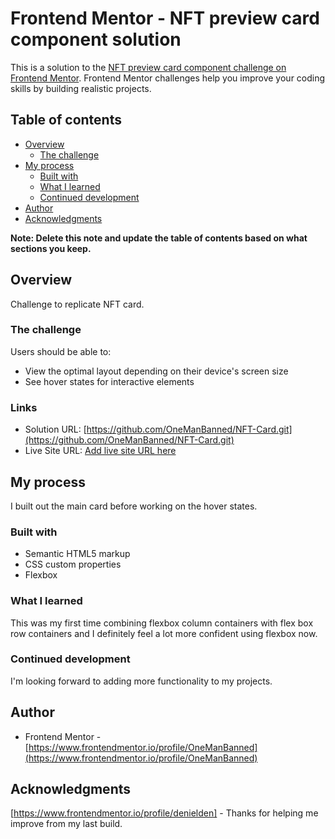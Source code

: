 # Frontend Mentor - NFT preview card component solution

This is a solution to the [NFT preview card component challenge on Frontend Mentor](https://www.frontendmentor.io/challenges/nft-preview-card-component-SbdUL_w0U). Frontend Mentor challenges help you improve your coding skills by building realistic projects. 

## Table of contents

- [Overview](#overview)
  - [The challenge](#the-challenge)
- [My process](#my-process)
  - [Built with](#built-with)
  - [What I learned](#what-i-learned)
  - [Continued development](#continued-development)
- [Author](#author)
- [Acknowledgments](#acknowledgments)

**Note: Delete this note and update the table of contents based on what sections you keep.**

## Overview

Challenge to replicate NFT card.

### The challenge

Users should be able to:

- View the optimal layout depending on their device's screen size
- See hover states for interactive elements

### Links

- Solution URL: [https://github.com/OneManBanned/NFT-Card.git](https://github.com/OneManBanned/NFT-Card.git)
- Live Site URL: [Add live site URL here](https://your-live-site-url.com)

## My process

I built out the main card before working on the hover states.

### Built with

- Semantic HTML5 markup
- CSS custom properties
- Flexbox

### What I learned

This was my first time combining flexbox column containers with flex box row containers and I definitely feel a lot more confident using flexbox now.

### Continued development

I'm looking forward to adding more functionality to my projects.

## Author

- Frontend Mentor - [https://www.frontendmentor.io/profile/OneManBanned](https://www.frontendmentor.io/profile/OneManBanned)

## Acknowledgments

[https://www.frontendmentor.io/profile/denielden] - Thanks for helping me improve from my last build.